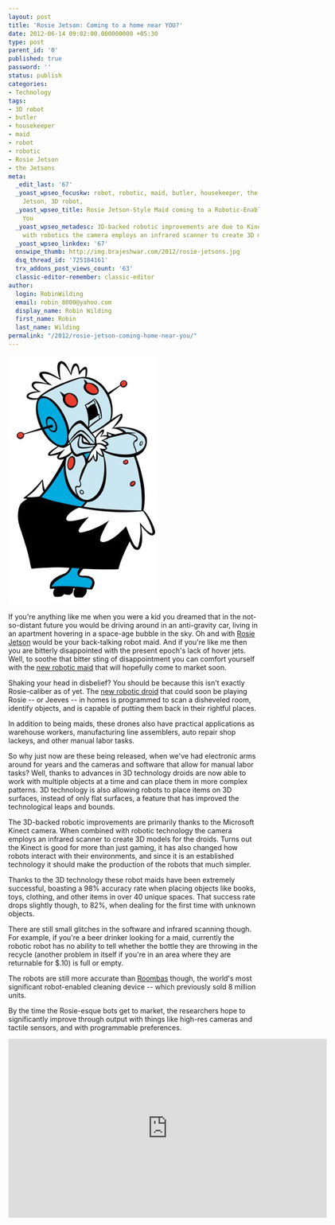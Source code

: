 ```yaml
---
layout: post
title: 'Rosie Jetson: Coming to a home near YOU?'
date: 2012-06-14 09:02:00.000000000 +05:30
type: post
parent_id: '0'
published: true
password: ''
status: publish
categories:
- Technology
tags:
- 3D robot
- butler
- housekeeper
- maid
- robot
- robotic
- Rosie Jetson
- the Jetsons
meta:
  _edit_last: '67'
  _yoast_wpseo_focuskw: robot, robotic, maid, butler, housekeeper, the Jetsons, Rosie
    Jetson, 3D robot,
  _yoast_wpseo_title: Rosie Jetson-Style Maid coming to a Robotic-Enabled Home Near
    You
  _yoast_wpseo_metadesc: 3D-backed robotic improvements are due to Kinect. Combined
    with robotics the camera employs an infrared scanner to create 3D models.
  _yoast_wpseo_linkdex: '67'
  onswipe_thumb: http://img.brajeshwar.com/2012/rosie-jetsons.jpg
  dsq_thread_id: '725184161'
  trx_addons_post_views_count: '63'
  classic-editor-remember: classic-editor
author:
  login: RobinWilding
  email: robin_8000@yahoo.com
  display_name: Robin Wilding
  first_name: Robin
  last_name: Wilding
permalink: "/2012/rosie-jetson-coming-home-near-you/"
---
```

<p><img src="/static/2012/06/rosie-jetsons.jpg" alt="Rosie Jetson" width="300" height="500" class="alignright size-full wp-image-7168" /></p>
<p>If you're anything like me when you were a kid you dreamed that in the not-so-distant future you would be driving around in an anti-gravity car, living in an apartment hovering in a space-age bubble in the sky. Oh and with <a href="http://en.wikipedia.org/wiki/List_of_The_Jetsons_characters#Rosey">Rosie Jetson</a> would be your back-talking robot maid. And if you're like me then you are bitterly disappointed with the present epoch's lack of hover jets. Well, to soothe that bitter sting of disappointment you can comfort yourself with the <a href="http://www.news.cornell.edu/stories/May12/PlacingNewObjects.html">new robotic maid</a> that will hopefully come to market soon.</p>
<p>Shaking your head in disbelief? You should be because this isn't exactly Rosie-caliber as of yet. The <a href="http://www.popsci.com/technology/article/2011-11/controlled-kinect-new-tele-operated-cleaner-bot-picks-clutter">new robotic droid</a> that could soon be playing Rosie -- or Jeeves -- in homes is programmed to scan a disheveled room, identify objects, and is capable of putting them back in their rightful places.</p>
<p>In addition to being maids, these drones also have practical applications as warehouse workers, manufacturing line assemblers, auto repair shop lackeys, and other manual labor tasks. </p>
<p>So why just now are these being released, when we've had electronic arms around for years and the cameras and software that allow for manual labor tasks? Well, thanks to advances in 3D technology droids are now able to work with multiple objects at a time and can place them in more complex patterns. 3D technology is also allowing robots to place items on 3D surfaces, instead of only flat surfaces, a feature that has improved the technological leaps and bounds. </p>
<p>The 3D-backed robotic improvements are primarily thanks to the Microsoft Kinect camera. When combined with robotic technology the camera employs an infrared scanner to create 3D models for the droids. Turns out the Kinect is good for more than just gaming, it has also changed how robots interact with their environments, and since it is an established technology it should make the production of the robots that much simpler.</p>
<p>Thanks to the 3D technology these robot maids have been extremely successful, boasting a 98% accuracy rate when placing objects like books, toys, clothing, and other items in over 40 unique spaces. That success rate drops slightly though, to 82%, when dealing for the first time with unknown objects. </p>
<p>There are still small glitches in the software and infrared scanning though. For example, if you're a beer drinker looking for a maid, currently the robotic robot has no ability to tell whether the bottle they are throwing in the recycle (another problem in itself if you're in an area where they are returnable for $.10) is full or empty. </p>
<p>The robots are still more accurate than <a href="http://en.wikipedia.org/wiki/Roomba">Roombas</a> though, the world's most significant robot-enabled cleaning device -- which previously sold 8 million units. </p>
<p>By the time the Rosie-esque bots get to market, the researchers hope to significantly improve through output with things like high-res cameras and tactile sensors, and with programmable preferences.</p>
<p><iframe width="640" height="360" src="http://www.youtube.com/embed/9psNh-dJTDU" frameborder="0" allowfullscreen></iframe></p>
